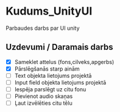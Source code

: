 # Kudums_UnityUI

Parbaudes darbs par UI unity



## Uzdevumi / Daramais darbs

- [X] Sameklet attelus (fons,cilveks,apgerbs)
- [X] Pārslēgšanās starp ainām
- [ ] Text objekta lietojums projektā
- [ ] Input field objekta lietojums projektā
- [ ] Iespēja parslēgt uz citu fonu
- [ ] Pievienot audio skaņas
- [ ] Ļaut izvēlēties citu tēlu